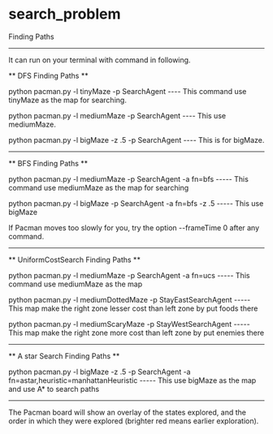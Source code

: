 # search_problem

Finding Paths
_______________________________

It can run on your terminal with command in following.

** DFS Finding Paths **

python pacman.py -l tinyMaze -p SearchAgent  ---- This command use tinyMaze as the map for searching.

python pacman.py -l mediumMaze -p SearchAgent ---- This use mediumMaze.

python pacman.py -l bigMaze -z .5 -p SearchAgent ---- This is for bigMaze.

_____________________________________________________

** BFS Finding Paths **

python pacman.py -l mediumMaze -p SearchAgent -a fn=bfs ----- This command use mediumMaze as the map for searching

python pacman.py -l bigMaze -p SearchAgent -a fn=bfs -z .5 ----- This use bigMaze

If Pacman moves too slowly for you, try the option --frameTime 0 after any command.

_____________________________________________________

** UniformCostSearch Finding Paths **

python pacman.py -l mediumMaze -p SearchAgent -a fn=ucs ----- This command use mediumMaze as the map

python pacman.py -l mediumDottedMaze -p StayEastSearchAgent ----- This map make the right zone lesser cost than left zone by put foods there

python pacman.py -l mediumScaryMaze -p StayWestSearchAgent ----- This map make the right zone more cost than left zone by put enemies there

_____________________________________________________

** A star Search Finding Paths **

python pacman.py -l bigMaze -z .5 -p SearchAgent -a fn=astar,heuristic=manhattanHeuristic ----- This use bigMaze as the map and use A* to search paths 

________________________________________________________

The Pacman board will show an overlay of the states explored, 
and the order in which they were explored (brighter red means earlier exploration).
